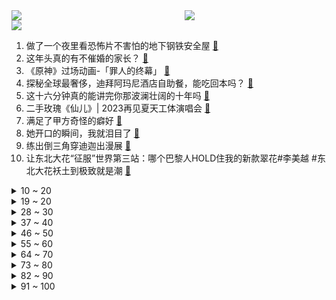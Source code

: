 <div >
	<a style="float:left;width:55%;" href = "https://github.com/anuraghazra/github-readme-stats">
	 <img src = "https://github-readme-stats.vercel.app/api?username=iuuuuuaena&theme=buefy&show_icons=true"/>
	</a>
	<a  style="float:right;width:45%" href = "https://github.com/anuraghazra/github-readme-stats">
	 <img  src="https://github-readme-stats.vercel.app/api/top-langs/?username=anuraghazra&layout=compact"/>
	</a>
	</div>

[![](https://img.shields.io/badge/jxd-@jxdgogogo.xyz-yellowgreen.svg)](https://www.jxdgogogo.xyz)<br>
1. 做了一个夜里看恐怖片不害怕的地下钢铁安全屋 [:link:](//www.bilibili.com/video/BV19w411T7pk) <br>
2. 这年头真的有不催婚的家长？ [:link:](//www.bilibili.com/video/BV1vw411W793) <br>
3. 《原神》过场动画-「罪人的终幕」 [:link:](//www.bilibili.com/video/BV1vu4y1b7Y9) <br>
4. 探秘全球最奢侈，迪拜阿玛尼酒店自助餐，能吃回本吗？ [:link:](//www.bilibili.com/video/BV1iC4y1E7io) <br>
5. 这十六分钟真的能讲完你那波澜壮阔的十年吗 [:link:](//www.bilibili.com/video/BV12a4y1S7GR) <br>
6. 二手玫瑰《仙儿》| 2023再见夏天工体演唱会 [:link:](//www.bilibili.com/video/BV1Lu4y1b73i) <br>
7. 满足了甲方奇怪的癖好 [:link:](//www.bilibili.com/video/BV1BC4y1j7dr) <br>
8. 她开口的瞬间，我就泪目了 [:link:](//www.bilibili.com/video/BV1ZQ4y1t7fq) <br>
9. 练出倒三角穿迪迦出漫展 [:link:](//www.bilibili.com/video/BV1ju411F7Ns) <br>
10. 让东北大花“征服”世界第三站：哪个巴黎人HOLD住我的新款翠花#李美越 #东北大花袄土到极致就是潮 [:link:](//www.bilibili.com/video/BV1Ra4y1m7Fm) <br>
<details>
<summary>10 ~ 20</summary>

11. 全球天然钻石价格大跌，河南：bai慌！【主播说三农】 [:link:](//www.bilibili.com/video/BV16u4y1A7r7) <br>
12. 新增雨中地图 [:link:](//www.bilibili.com/video/BV1Wg4y1Q7Ju) <br>
13. 【罗翔】看我被“白头”，很多亲友发来慰问，还有对错真假吗？ [:link:](//www.bilibili.com/video/BV1QN4y1U7u2) <br>
14. 树：讲真的，我已经不在乎那条虫子了！ [:link:](//www.bilibili.com/video/BV1794y1G7Y5) <br>
15. 《 皇 弟 蟹 》 [:link:](//www.bilibili.com/video/BV1ij411E7ER) <br>
16. 原来原来这才是烤牛奶？！这也太好吃了吧！！！ [:link:](//www.bilibili.com/video/BV1Qw411T7d7) <br>
17. 50斤一个的巧克力球，你们见过没有 [:link:](//www.bilibili.com/video/BV1SM411f7in) <br>
18. 家人们本集当电影看 ，关公大战外星人 [:link:](//www.bilibili.com/video/BV12u4y1N7ss) <br>
19. 野生的傻狍子把幼崽生到人类的菜地里然后它忘了 [:link:](//www.bilibili.com/video/BV1Dc411X76c) <br>
</details>
<details>
<summary>19 ~ 20</summary>

20. 四大名著还是太保守了，唐僧林黛玉同步率⚡️200%⚡️ [:link:](//www.bilibili.com/video/BV1Yw411W77P) <br>
21. “那天我在等死，却遇到了我的妈妈” [:link:](//www.bilibili.com/video/BV1RN4y1U7t7) <br>
22. 搞艺术的千万别住一起 [:link:](//www.bilibili.com/video/BV1uG411X7LT) <br>
23. 「正经向」宅男们一起跳了！💢肃清！萝莉神安魂曲💢 [:link:](//www.bilibili.com/video/BV1iw411N78K) <br>
24. 红楼梦里的美食根本不算离谱！里面的衣服才是奢华的极致！ [:link:](//www.bilibili.com/video/BV1sC4y1E7Xd) <br>
25. 当 代 年 轻 人 有 多 难 ？ [:link:](//www.bilibili.com/video/BV14u4y1b722) <br>
26. 带你去山西看穿越千年的日出，vivo X100系列挑战长长长长长焦拍太阳 [:link:](//www.bilibili.com/video/BV1Eu411F7qQ) <br>
27. 唯快不破！ [:link:](//www.bilibili.com/video/BV1Nu411F75G) <br>
28. 可可西里网红狼，躺平生活惨遭破坏 [:link:](//www.bilibili.com/video/BV1uz4y1A7KD) <br>
</details>
<details>
<summary>28 ~ 30</summary>

29. 我也不知道小姑娘的痰能淹死人啊 [:link:](//www.bilibili.com/video/BV1mw411W7ou) <br>
30. 进击的敌咪 [:link:](//www.bilibili.com/video/BV1qC4y127Wo) <br>
31. “他说，我烂泥扶不上墙” [:link:](//www.bilibili.com/video/BV1gH4y1q7ce) <br>
32. 挑战全国最便宜自助餐！五元居然有几十种菜还有面！ [:link:](//www.bilibili.com/video/BV12u4y1b7YA) <br>
33. TheShy兰博天崩开局反压Bin剑魔，英雄优势与兵线理解的完美体现 [:link:](//www.bilibili.com/video/BV1L94y1G7ma) <br>
34. 亲历枪击！美国地下飙车有多恐怖…… [:link:](//www.bilibili.com/video/BV1Qb4y1g7TE) <br>
35. 在厕所卖纸巾算不算创新创业？ [:link:](//www.bilibili.com/video/BV1Bv411F7YV) <br>
36. 狗狗绝育后，骂宠物医生3年，这事居然反转了！ [:link:](//www.bilibili.com/video/BV1P94y1G79C) <br>
37. 车头一翘 生死难料 [:link:](//www.bilibili.com/video/BV11C4y127bz) <br>
</details>
<details>
<summary>37 ~ 40</summary>

38. 当我2023年再次听到这些歌2.0 [:link:](//www.bilibili.com/video/BV1Cv411F7ja) <br>
39. 如何用锅铲，你从来不知道的新用法！ [:link:](//www.bilibili.com/video/BV1nb4y1g7Ko) <br>
40. “快看 低温下的冰冻泡泡有多美~ ” [:link:](//www.bilibili.com/video/BV1AC4y1j7mK) <br>
41. 三观不合的别在一块玩！！！ [:link:](//www.bilibili.com/video/BV1Kc41197Qd) <br>
42. 【月2区系列】The Giant已知海生巨物 [:link:](//www.bilibili.com/video/BV1194y1n7FQ) <br>
43. 直观感受神奇的角动量守恒 [:link:](//www.bilibili.com/video/BV1tu4y1A76V) <br>
44. “别害怕，别哭了，藿藿你不是还有我吗！”他真的我哭死！ [:link:](//www.bilibili.com/video/BV14C4y1j796) <br>
45. 【2024年1月/主题曲】别当旅行者了！OP【1080p】 [:link:](//www.bilibili.com/video/BV15N4y1S7Ms) <br>
46. 《把 头 埋 低》 [:link:](//www.bilibili.com/video/BV1Bw411N7Em) <br>
</details>
<details>
<summary>46 ~ 50</summary>

47. [4K]来了终於来了!Red Velvet的Killing Voice现场一次听!! [:link:](//www.bilibili.com/video/BV19C4y127H6) <br>
48. 北方第二站沈阳早市，作为一个南方人从未体验过早晨如此的烟火之气。 [:link:](//www.bilibili.com/video/BV1pc41197zi) <br>
49. 【语文120+】史上最适合普通人的语文暴力上分法，错过必后悔！！！ [:link:](//www.bilibili.com/video/BV1TG411D7h5) <br>
50. 一到冬天，这玩意儿就火爆夜宵街头了！ [:link:](//www.bilibili.com/video/BV15H4y1q7rE) <br>
51. 《明日方舟》危机合约新赛季「浊燃作战」宣传PV [:link:](//www.bilibili.com/video/BV12a4y1S7MR) <br>
52. “人对精神世界的过度探索会陷入虚无主义” [:link:](//www.bilibili.com/video/BV1mz4y1w7Fr) <br>
53. 细数全片有几个小丑 [:link:](//www.bilibili.com/video/BV1zb4y1g7Qk) <br>
54. 大魔导师的呼风唤雨之战！位面之子的逆天改命剧本！光武中兴奠基的昆阳惊天大逆转！ [:link:](//www.bilibili.com/video/BV1894y1n7YW) <br>
55. 当粉丝想看我cos啃爷爷去吃麦当当，这就是疯狂星期八？ [:link:](//www.bilibili.com/video/BV1oQ4y1t7tt) <br>
</details>
<details>
<summary>55 ~ 60</summary>

56. 《崩坏：星穹铁道》走近星穹——「藿藿：战胜恐惧的唯一办法…逃跑！」 [:link:](//www.bilibili.com/video/BV1Lu411F7Q8) <br>
57. 挑战美国最辣炸鸡！居然直接辣吐了！ [:link:](//www.bilibili.com/video/BV1pN411u7WT) <br>
58. 总决赛加油！ [:link:](//www.bilibili.com/video/BV1Jj411E75p) <br>
59. 老爹：春风若有怜花意 可否许我再少年 [:link:](//www.bilibili.com/video/BV16N4y1U7xs) <br>
60. 【原神】不会法语也能唱法语版《轻涟》了！！！ [:link:](//www.bilibili.com/video/BV1Zg4y1Q7gf) <br>
61. 怎么？司机是我你不满意？！！ [:link:](//www.bilibili.com/video/BV1Rc411X7xF) <br>
62. 电影最TOP：一口气看完《X战警》系列 [:link:](//www.bilibili.com/video/BV17u4y1N7Fh) <br>
63. 兰陵王：隐着身给我腰子踹掉了 [:link:](//www.bilibili.com/video/BV1Ub4y1g7TE) <br>
64. 《天 才 停 球》 [:link:](//www.bilibili.com/video/BV1kQ4y1t7Gn) <br>
</details>
<details>
<summary>64 ~ 70</summary>

65. 【霍去病】"你眼前划过的是霍去病的一生" [:link:](//www.bilibili.com/video/BV1CQ4y187ib) <br>
66. 这群鸭子的出门状态不像演的 [:link:](//www.bilibili.com/video/BV1DQ4y187d3) <br>
67. 刚满18岁是什么梗【梗指南】 [:link:](//www.bilibili.com/video/BV1BQ4y1t7fQ) <br>
68. 大师，你的定力呢？？？ [:link:](//www.bilibili.com/video/BV1Sc411X7fp) <br>
69. 【T1分析】T1也有弱点？如何破解T1推线体系？ [:link:](//www.bilibili.com/video/BV16v411F7q2) <br>
70. S13决赛胜负预测，一个视频带你看懂世界赛版本现状！ [:link:](//www.bilibili.com/video/BV1W94y1G7YY) <br>
71. 【原神】芙宁娜「All Alone With You」 [:link:](//www.bilibili.com/video/BV1MC4y1S7Wy) <br>
72. 《功夫》1个调亮画面才看到的「恐怖细节」？六指琴魔暗杀苦力强之真相！ [:link:](//www.bilibili.com/video/BV12G411S79S) <br>
73. 好奇心驱使我花重金买了个8块钱的奇趣蛋 [:link:](//www.bilibili.com/video/BV1KG411X7q3) <br>
</details>
<details>
<summary>73 ~ 80</summary>

74. 148cm小个子阿姨，出门能买儿童票嘛？ [:link:](//www.bilibili.com/video/BV1yN4y1U7Sy) <br>
75. 太阳：我不是故意的.我大脑没控制住四条腿 [:link:](//www.bilibili.com/video/BV1CG411S73U) <br>
76. 大…大人？你还是叫我藿藿吧！ [:link:](//www.bilibili.com/video/BV1vw411W7Ej) <br>
77. 2000买的报废水泡车，用一周时间让它复活！ [:link:](//www.bilibili.com/video/BV1bc41167te) <br>
78. 月末大学生如何喝奶茶 [:link:](//www.bilibili.com/video/BV1KQ4y1h77z) <br>
79. “有时悲伤不会流泪，有也只有一滴” [:link:](//www.bilibili.com/video/BV1qb4y1g74s) <br>
80. 我现在就要玩这个！【水无月菌】 [:link:](//www.bilibili.com/video/BV1ku411F7vo) <br>
81. 王老菊教你吸精枪法 [:link:](//www.bilibili.com/video/BV11v411F7TM) <br>
82. "你们，才是挑战者" [:link:](//www.bilibili.com/video/BV11N4y1U7kQ) <br>
</details>
<details>
<summary>82 ~ 90</summary>

83. 但是，他确实值得怀疑 [:link:](//www.bilibili.com/video/BV13a4y1D7r7) <br>
84. 国内综艺和短视频用烂的BGM，竟然都是出自日本游戏和动漫 [:link:](//www.bilibili.com/video/BV1hu4y1b7zQ) <br>
85. 枫丹妙妙屋开启！ [:link:](//www.bilibili.com/video/BV1dg4y1Q7CQ) <br>
86. 你好，可以去你家给你做饭吗？第二十顿饭-第十五家-老实IT男 [:link:](//www.bilibili.com/video/BV1Kb4y137Zt) <br>
87. 如何成为兄弟们的神？仅需2元，一学就会！ [:link:](//www.bilibili.com/video/BV1ru4y1b7if) <br>
88. 【原神】图形对抗实验录 (11.18已更)活动攻略/具有翅膀形状结构的敌人/基本呈球形的提瓦特物产/原神4.2 [:link:](//www.bilibili.com/video/BV1oC4y1j7oV) <br>
89. 星旅一瞬 | 你…你好，我叫藿藿 [:link:](//www.bilibili.com/video/BV13C4y1m7Mr) <br>
90. 火 影 过 马 路 [:link:](//www.bilibili.com/video/BV1bw411H7hZ) <br>
91. 2000买一条可遇不可求的蛇鳝，出锅后越吃越生气，翻大车了 [:link:](//www.bilibili.com/video/BV17C4y1j7J4) <br>
</details>
<details>
<summary>91 ~ 100</summary>

92. 马子肉 [:link:](//www.bilibili.com/video/BV1UG411S7xN) <br>
93. 大司马强制登陆JDG上单账号，助他们一臂之力！ [:link:](//www.bilibili.com/video/BV1FN411u72L) <br>
94. 撞衫叻，，，有亿点点，，尴尬 [:link:](//www.bilibili.com/video/BV1cu4y1K7wY) <br>
95. 出现这些症状赶紧去医院 [:link:](//www.bilibili.com/video/BV1Pw411T7qv) <br>
96. 我和homeless奶奶的后续，或许让大家失望了 [:link:](//www.bilibili.com/video/BV1jG411X7Wh) <br>
97. 英区将军爱美丽科目三外教课与kun元素结合展示 [:link:](//www.bilibili.com/video/BV1bw411W7Fz) <br>
98. ⚡你 抱 了 个 什 么⚡ [:link:](//www.bilibili.com/video/BV15u4y1b7Gr) <br>
99. 水的女儿，自由快乐的一天！ [:link:](//www.bilibili.com/video/BV1Au411F75L) <br>
100. 原来家长也掉凳啊 [:link:](//www.bilibili.com/video/BV14g4y1Q7U1) <br>
</details>
